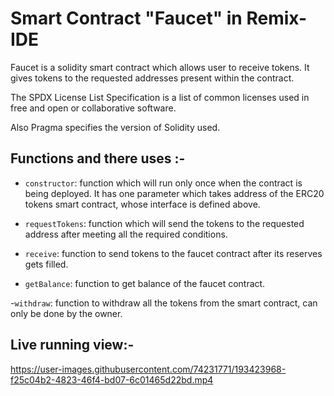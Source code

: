 # Smart Contract "Faucet" in Remix-IDE

Faucet is a solidity smart contract which allows user to receive tokens. It gives tokens to the requested addresses present within the contract.

The SPDX License List Specification is a list of common licenses used in free and open or collaborative software.

Also Pragma specifies the version of Solidity used.

## Functions and there uses :-

- <code>constructor</code>: function which will run only once when the contract is being deployed. It has one parameter which takes address of the ERC20 tokens smart contract, whose interface is defined above.

- <code>requestTokens</code>: function which will send the tokens to the requested address after meeting all the required conditions.

- <code>receive</code>: function to send tokens to the faucet contract after its reserves gets filled.

- <code>getBalance</code>: function to get balance of the faucet contract.

-<code>withdraw</code>: function to withdraw all the tokens from the smart contract, can only be done by the owner.

## Live running view:-


https://user-images.githubusercontent.com/74231771/193423968-f25c04b2-4823-46f4-bd07-6c01465d22bd.mp4
